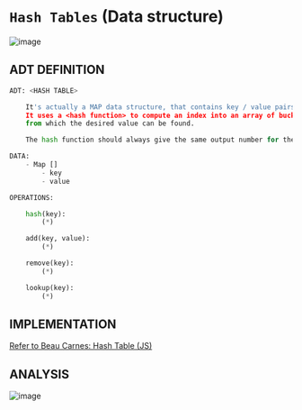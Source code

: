 # `Hash Tables` (Data structure)

![image](https://user-images.githubusercontent.com/14041622/48755855-ce675a80-ecd1-11e8-8481-d738cca3e8fe.png)

## ADT DEFINITION

```py
ADT: <HASH TABLE>

    It's actually a MAP data structure, that contains key / value pairs. 
    It uses a <hash function> to compute an index into an array of buckets or slots, 
    from which the desired value can be found.

    The hash function should always give the same output number for the same input.

DATA:
    - Map []
        - key
        - value

OPERATIONS:

    hash(key):
        (*) 

    add(key, value):
        (*) 

    remove(key):
        (*) 

    lookup(key):
        (*) 
```


## IMPLEMENTATION

[Refer to Beau Carnes: Hash Table (JS)](https://codepen.io/beaucarnes/pen/VbYGMb?editors=0011)

## ANALYSIS

![image](https://user-images.githubusercontent.com/14041622/48755997-68c79e00-ecd2-11e8-9b42-b7091b6200cf.png)
